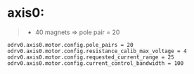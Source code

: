 # axis0:
  > - 40 magnets => pole pair = 20
  ```
  odrv0.axis0.motor.config.pole_pairs = 20
  odrv0.axis0.motor.config.resistance_calib_max_voltage = 4
  odrv0.axis0.motor.config.requested_current_range = 25
  odrv0.axis0.motor.config.current_control_bandwidth = 100
  ```

